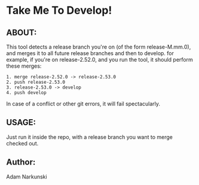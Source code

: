 # Take Me To Develop!
 
## ABOUT:
This tool detects a release branch you're on (of the form release-M.mm.0),
and merges it to all future release branches and then to develop.
for example, if you're on release-2.52.0, and you run the tool, it should perform these merges:

    1. merge release-2.52.0 -> release-2.53.0
    2. push release-2.53.0
    3. release-2.53.0 -> develop
    4. push develop

In case of a conflict or other git errors, it will fail spectacularly.

## USAGE:
Just run it inside the repo, with a release branch you want to merge checked out.

## Author: 
Adam Narkunski

